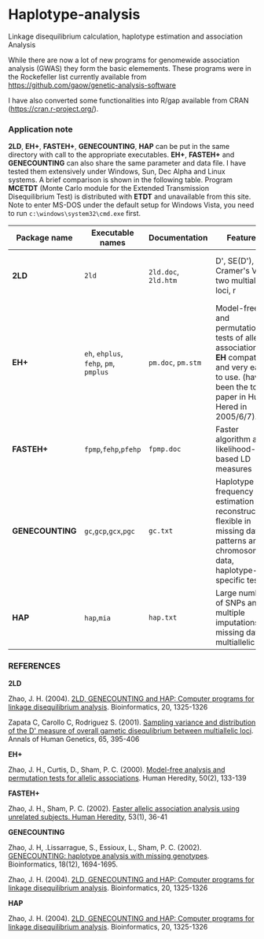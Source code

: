 # Haplotype-analysis
Linkage disequilibrium calculation, haplotype estimation and association Analysis

While there are now a lot of new programs for genomewide association analysis (GWAS) they form the basic elemements.  These programs were in the Rockefeller list currently available from https://github.com/gaow/genetic-analysis-software
 
I have also converted some functionalities into R/gap available from CRAN (https://cran.r-project.org/).

### Application note

**2LD**, **EH+**, **FASTEH+**, **GENECOUNTING**, **HAP** can be put in the same directory with call to the appropriate executables. **EH+**, **FASTEH+** and **GENECOUNTING** can also share the same parameter and data file. I have tested them extensively under Windows, Sun, Dec Alpha and Linux systems. A brief comparison is shown in the following table. Program **MCETDT** (Monte Carlo module for the Extended Transmission Disequilibrium Test) is distributed with **ETDT** and unavailable from this site. Note to enter MS-DOS under the default setup for Windows Vista, you need to run `c:\windows\system32\cmd.exe` first. 

Package name | Executable names| Documentation | Features | Limitations
-------------|-----------------|---------------|----------|------------
**2LD**| `2ld` | `2ld.doc`, `2ld.htm` |  D', SE(D'), Cramer's V for two multiallelic loci, r | Requires **LDSHELL** for many markers, does not show D' in graphics
**EH+** | `eh`, `ehplus`, `fehp`, `pm`, `pmplus` | `pm.doc`, `pm.stm` |  Model-free and permutation tests of allelic association. **EH** compatible and very easy to use. (having been the top paper in Hum Hered in 2005/6/7). | Slower than **FASTEH+** and **GENECOUNTING** but call **FASTEH+** for permutation tests from version 1.2
**FASTEH+** | `fpmp`,`fehp`,`pfehp` | `fpmp.doc` | Faster algorithm and likelihood-based LD measures | Does not handle missing data, less statistics than **EH+**
**GENECOUNTING**  | `gc`,`gcp`,`gcx`,`pgc` | `gc.txt` | Haplotype frequency estimation and reconstruction, flexible in missing data patterns and X chromosome data, haplotype-specific tests | Limited to about 15 SNPs and slow with multiple multiallelic loci with missing data
**HAP** |  `hap`,`mia` | `hap.txt` | Large number of SNPs and multiple imputations, missing data, multiallelic loci | Possibly sub-optimal solution


### REFERENCES

**2LD**

Zhao, J. H. (2004). [2LD, GENECOUNTING and HAP: Computer programs for linkage disequilibrium analysis](https://jinghuazhao.github.io/paper/bi04.pdf). Bioinformatics, 20, 1325-1326

Zapata C, Carollo C, Rodriguez S. (2001). [Sampling variance and distribution of the D' measure of overall gametic disequlibrium between multiallelic loci](https://jinghuazhao.github.io/paper/zapata01.pdf). Annals of Human Genetics, 65, 395-406


**EH+**

Zhao, J. H., Curtis, D., Sham, P. C. (2000). [Model-free analysis and permutation tests for allelic associations](https://jinghuazhao.github.io/paper/hh00.pdf). Human Heredity, 50(2), 133-139


**FASTEH+**

Zhao, J. H., Sham, P. C. (2002). [Faster allelic association analysis using unrelated subjects. Human Heredity](https://jinghuazhao.github.io/paper/hh02.pdf), 53(1), 36-41


**GENECOUNTING**

Zhao, J. H, .Lissarrague, S., Essioux, L., Sham, P. C. (2002). [GENECOUNTING: haplotype analysis with missing genotypes](https://jinghuazhao.github.io/paper/bi02.pdf). Bioinformatics, 18(12), 1694-1695.

Zhao, J. H. (2004). [2LD, GENECOUNTING and HAP: Computer programs for linkage disequilibrium analysis](https://jinghuazhao.github.io/paper/bi04.pdf). Bioinformatics, 20, 1325-1326 

**HAP**

Zhao, J. H. (2004). [2LD, GENECOUNTING and HAP: Computer programs for linkage disequilibrium analysis](https://jinghuazhao.github.io/paper/bi04.pdf). Bioinformatics, 20, 1325-1326


